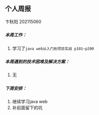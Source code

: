 ## 个人周报

卞秋阳 202115060

##### 

##### 本周工作：

1. 学习了`java web从入门到项目实战 p101~p200`

##### 

##### 本周遇到的技术困难及解决方案：

1. 无

##### 

##### 下周安排：

1. 继续学习java web
2. 补前面留下的坑

##### 

